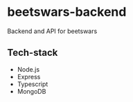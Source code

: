 # beetswars-backend

Backend and API for beetswars

## Tech-stack

- Node.js
- Express
- Typescript
- MongoDB
